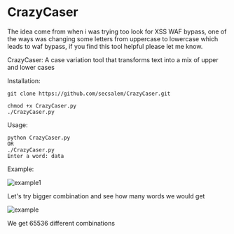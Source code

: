 # CrazyCaser
The idea come from when i was trying too look for XSS WAF bypass, one of the ways was changing some letters from uppercase to lowercase which leads to waf bypass, if you find this tool helpful please let me know.

CrazyCaser: A case variation tool that transforms text into a mix of upper and lower cases

Installation:

```
git clone https://github.com/secsalem/CrazyCaser.git
```
```
chmod +x CrazyCaser.py
./CrazyCaser.py
```

Usage:

```
python CrazyCaser.py
OR
./CrazyCaser.py
Enter a word: data
```

Example:


![example1](https://github.com/secsalem/CrazyCaser/assets/122979557/3744cb63-cd6d-490d-911a-64e0fbc3c3f5)


Let's try bigger combination and see how many words we would get 


![example](https://github.com/secsalem/CrazyCaser/assets/122979557/b85589d2-380e-4c0c-8590-29f1fc7d650c)

We get 65536 different combinations
